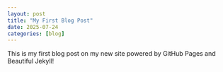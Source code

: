 ```yaml
---
layout: post
title: "My First Blog Post"
date: 2025-07-24
categories: [blog]
---
```


This is my first blog post on my new site powered by GitHub Pages and Beautiful Jekyll!
